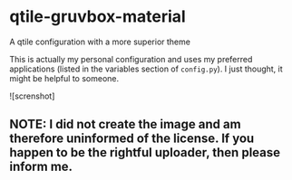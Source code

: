 # qtile-gruvbox-material
A qtile configuration with a more superior theme

This is actually my personal configuration and uses my preferred applications (listed in the variables section of `config.py`).
I just thought, it might be helpful to someone.

![screnshot]

## NOTE: I did not create the image and am therefore uninformed of the license. If you happen to be the rightful uploader, then please inform me.

